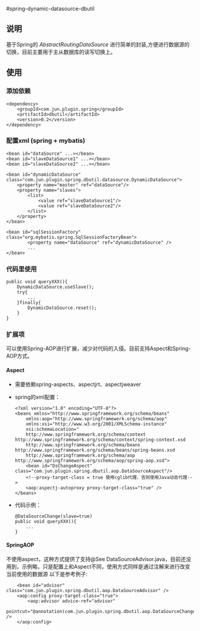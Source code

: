 #spring-dynamic-datasource-dbutil 

## 说明
基于Spring的 *AbstractRoutingDataSource* 进行简单的封装,方便进行数据源的切换，目前主要用于主从数据库的读写切换上。


## 使用 

### 添加依赖
	<dependency>
		<groupId>com.jun.plugin.spring</groupId>
		<artifactId>dbutil</artifactId>
		<version>0.2</version>
	</dependency>
		
### 配置xml (spring + mybatis)

	<bean id="dataSource" ...></bean>
	<bean id="slaveDataSource1" ...></bean>
	<bean id="slaveDataSource2" ...></bean>
		
	<bean id="dynamicDataSource" class="com.jun.plugin.spring.dbutil.datasource.DynamicDataSource">
		<property name="master" ref="dataSource"/>
		<property name="slaves">
			<list>
				<value ref="slaveDataSource1"/>
				<value ref="slaveDataSource2"/>
			</list>
		</property>
	</bean>
		
	<bean id="sqlSessionFactory" class="org.mybatis.spring.SqlSessionFactoryBean">
			<property name="dataSource" ref="dynamicDataSource" />
			...
	</bean>
		
### 代码里使用

	public void queryXXX(){
		DynamicDataSource.useSlave();
		try{
			...
		}finally{
			DynamicDataSource.reset();
		}
	}
		
### 扩展项
可以使用Spring-AOP进行扩展，减少对代码的入侵。目前支持Aspect和Spring-AOP方式。

#### Aspect
*	需要依赖spring-aspects、aspectjrt、aspectjweaver
*	spring的xml配置：

		<?xml version="1.0" encoding="UTF-8"?>
		<beans xmlns="http://www.springframework.org/schema/beans"
			xmlns:aop="http://www.springframework.org/schema/aop"
			xmlns:xsi="http://www.w3.org/2001/XMLSchema-instance"
			xsi:schemaLocation="
		    http://www.springframework.org/schema/context http://www.springframework.org/schema/context/spring-context.xsd
		    http://www.springframework.org/schema/beans http://www.springframework.org/schema/beans/spring-beans.xsd
		    http://www.springframework.org/schema/aop http://www.springframework.org/schema/aop/spring-aop.xsd">
		    <bean id="DsChangeAspect" class="com.jun.plugin.spring.dbutil.aop.DataSourceAspect"/>
		    <!--proxy-target-class = true 使用cglib代理，否则使用Java动态代理-->
		    <aop:aspectj-autoproxy proxy-target-class="true" />
		</beans>
		
*	代码示例：

		@DataSourceChange(slave=true)
		public void queryXXX(){
			...
		}
		
#### SpringAOP
不使用aspect，这种方式提供了支持@See DataSourceAdvisor.java，目前还没用到，示例略，只是配置上和Aspect不同，使用方式同样是通过注解来进行改变当前使用的数据源
以下是参考例子:

		<bean id="advisor" class="com.jun.plugin.spring.dbutil.aop.DataSourceAdvisor" />
		<aop:config proxy-target-class="true">
			<aop:advisor advice-ref="advisor"
				pointcut="@annotation(com.jun.plugin.spring.dbutil.aop.DataSourceChange)" />
		</aop:config>		